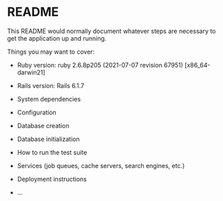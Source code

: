 # README

This README would normally document whatever steps are necessary to get the
application up and running.

Things you may want to cover:

* Ruby version: ruby 2.6.8p205 (2021-07-07 revision 67951) [x86_64-darwin21]
* Rails version: Rails 6.1.7

* System dependencies

* Configuration

* Database creation

* Database initialization

* How to run the test suite

* Services (job queues, cache servers, search engines, etc.)

* Deployment instructions

* ...
